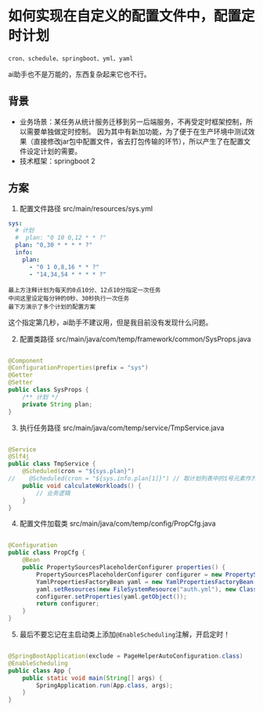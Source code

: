 # 如何实现在自定义的配置文件中，配置定时计划

    cron、schedule、springboot、yml、yaml

ai助手也不是万能的，东西复杂起来它也不行。

## 背景

* 业务场景：某任务从统计服务迁移到另一后端服务，不再受定时框架控制，所以需要单独做定时控制。
  因为其中有新加功能，为了便于在生产环境中测试效果（直接修改jar包中配置文件，省去打包传输的环节），所以产生了在配置文件设定计划的需要。
* 技术框架：springboot 2

## 方案

1. 配置文件路径 src/main/resources/sys.yml

```yaml
sys:
  # 计划
  #  plan: "0 10 0,12 * * ?"
  plan: "0,30 * * * * ?"
  info:
    plan:
      - "0 1 0,8,16 * * ?"
      - "14,34,54 * * * * ?"
```

    最上方注释计划为每天的0点10分、12点10分指定一次任务
    中间这里设定每分钟的0秒、30秒执行一次任务
    最下方演示了多个计划的配置方案

这个指定第几秒，ai助手不建议用，但是我目前没有发现什么问题。

2. 配置类路径 src/main/java/com/temp/framework/common/SysProps.java

```java

@Component
@ConfigurationProperties(prefix = "sys")
@Getter
@Setter
public class SysProps {
    /** 计划 */
    private String plan;
}
```

3. 执行任务路径 src/main/java/com/temp/service/TmpService.java

```java

@Service
@Slf4j
public class TmpService {
    @Scheduled(cron = "${sys.plan}")
//    @Scheduled(cron = "${sys.info.plan[1]}") // 取计划列表中的1号元素作为该任务的计划
    public void calculateWorkloads() {
        // 业务逻辑
    }
}
```

4. 配置文件加载类 src/main/java/com/temp/config/PropCfg.java

```java

@Configuration
public class PropCfg {
    @Bean
    public PropertySourcesPlaceholderConfigurer properties() {
        PropertySourcesPlaceholderConfigurer configurer = new PropertySourcesPlaceholderConfigurer();
        YamlPropertiesFactoryBean yaml = new YamlPropertiesFactoryBean();
        yaml.setResources(new FileSystemResource("auth.yml"), new ClassPathResource("sys.yml"), new ClassPathResource("sche.yml"));
        configurer.setProperties(yaml.getObject());
        return configurer;
    }
}
```

5. 最后不要忘记在主启动类上添加`@EnableScheduling`注解，开启定时！

```java

@SpringBootApplication(exclude = PageHelperAutoConfiguration.class)
@EnableScheduling
public class App {
    public static void main(String[] args) {
        SpringApplication.run(App.class, args);
    }
}
```
